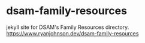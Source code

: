 # dsam-family-resources

jekyll site for DSAM's Family Resources directory. <https://www.ryanjohnson.dev/dsam-family-resources>
